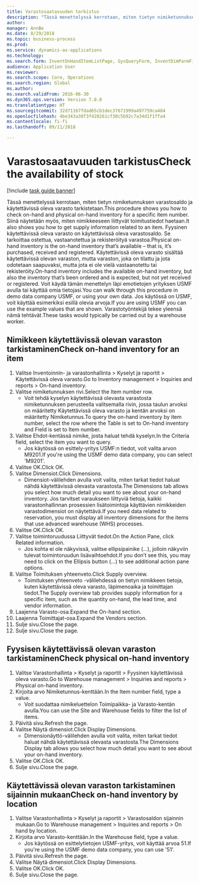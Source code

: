 ```yaml
--- 
title: Varastosaatavuuden tarkistus
description: "Tässä menettelyssä kerrotaan, miten tietyn nimiketunnuksen varastosaldo ja käytettävissä oleva varasto tarkistetaan."
author: 
manager: AnnBe
ms.date: 8/29/2018
ms.topic: business-process
ms.prod: 
ms.service: dynamics-ax-applications
ms.technology: 
ms.search.form: InventOnHandItemListPage, SysQueryForm, InventDimParmFixed, InventSupply, DefaultDashboard, WHSInventPhysicalOnhand, WHSOnHand
audience: Application User
ms.reviewer: 
ms.search.scope: Core, Operations
ms.search.region: Global
ms.author: 
ms.search.validFrom: 2016-06-30
ms.dyn365.ops.version: Version 7.0.0
ms.translationtype: HT
ms.sourcegitcommit: 32d71167fdad65cb1dec37671999a497759ca484
ms.openlocfilehash: 4be343a38f3f428261cf30c5b92c7a34d1f1ffa4
ms.contentlocale: fi-fi
ms.lasthandoff: 09/11/2018

---
```

# <a name="check-the-availability-of-stock"></a><span data-ttu-id="b1889-103">Varastosaatavuuden tarkistus</span><span class="sxs-lookup"><span data-stu-id="b1889-103">Check the availability of stock</span></span>

[!include [task guide banner](../../includes/task-guide-banner.md)]

<span data-ttu-id="b1889-104">Tässä menettelyssä kerrotaan, miten tietyn nimiketunnuksen varastosaldo ja käytettävissä oleva varasto tarkistetaan.</span><span class="sxs-lookup"><span data-stu-id="b1889-104">This procedure shows you how to check on-hand and physical on-hand inventory for a specific item number.</span></span> <span data-ttu-id="b1889-105">Siinä näytetään myös, miten nimikkeeseen liittyvät toimitustiedot haetaan.</span><span class="sxs-lookup"><span data-stu-id="b1889-105">It also shows you how to get supply information related to an item.</span></span> <span data-ttu-id="b1889-106">Fyysinen käytettävissä oleva varasto on käytettävissä oleva varastosaldo. Se tarkoittaa ostettua, vastaanotettua ja rekisteröityä varastoa.</span><span class="sxs-lookup"><span data-stu-id="b1889-106">Physical on-hand inventory is the on-hand inventory that’s available – that is, it’s purchased, received and registered.</span></span> <span data-ttu-id="b1889-107">Käytettävissä oleva varasto sisältää käytettävissä olevan varaston, mutta varaston, joka on tilattu ja jota odotetaan saapuvaksi, mutta jota ei ole vielä vastaanotettu tai rekisteröity.</span><span class="sxs-lookup"><span data-stu-id="b1889-107">On-hand inventory includes the available on-hand inventory, but also the inventory that’s been ordered and is expected, but not yet received or registered.</span></span> <span data-ttu-id="b1889-108">Voit käydä tämän menettelyn läpi emotietojen yrityksen USMF avulla tai käyttää omia tietojasi.</span><span class="sxs-lookup"><span data-stu-id="b1889-108">You can walk through this procedure in demo data company USMF, or using your own data.</span></span> <span data-ttu-id="b1889-109">Jos käytössä on USMF, voit käyttää esimerkiksi esillä olevia arvoja.</span><span class="sxs-lookup"><span data-stu-id="b1889-109">If you are using USMF you can use the example values that are shown.</span></span> <span data-ttu-id="b1889-110">Varastotyöntekijä tekee yleensä nämä tehtävät.</span><span class="sxs-lookup"><span data-stu-id="b1889-110">These tasks would typically be carried out by a warehouse worker.</span></span>


## <a name="check-on-hand-inventory-for-an-item"></a><span data-ttu-id="b1889-111">Nimikkeen käytettävissä olevan varaston tarkistaminen</span><span class="sxs-lookup"><span data-stu-id="b1889-111">Check on-hand inventory for an item</span></span>
1. <span data-ttu-id="b1889-112">Valitse Inventoinnin- ja varastonhallinta > Kyselyt ja raportit > Käytettävissä oleva varasto.</span><span class="sxs-lookup"><span data-stu-id="b1889-112">Go to Inventory management > Inquiries and reports > On-hand inventory.</span></span>
2. <span data-ttu-id="b1889-113">Valitse nimiketunnuksen rivi.</span><span class="sxs-lookup"><span data-stu-id="b1889-113">Select the Item number row.</span></span>
    * <span data-ttu-id="b1889-114">Voit tehdä kyselyn käytettävissä olevasta varastosta nimiketunnuksen perusteella valitsemalla rivin, jossa taulun arvoksi on määritetty Käytettävissä oleva varasto ja kentän arvoksi on määritetty Nimiketunnus.</span><span class="sxs-lookup"><span data-stu-id="b1889-114">To query the on-hand inventory by item number, select the row where the Table is set to On-hand inventory and Field is set to Item number.</span></span>  
3. <span data-ttu-id="b1889-115">Valitse Ehdot-kentässä nimike, josta haluat tehdä kyselyn.</span><span class="sxs-lookup"><span data-stu-id="b1889-115">In the Criteria field, select the item you want to query.</span></span>
    * <span data-ttu-id="b1889-116">Jos käytössä on esittely-yritys USMF:n tiedot, voit valita arvon M9201.</span><span class="sxs-lookup"><span data-stu-id="b1889-116">If you're using the USMF demo data company, you can select 'M9201'.</span></span>  
4. <span data-ttu-id="b1889-117">Valitse OK.</span><span class="sxs-lookup"><span data-stu-id="b1889-117">Click OK.</span></span>
5. <span data-ttu-id="b1889-118">Valitse Dimensiot.</span><span class="sxs-lookup"><span data-stu-id="b1889-118">Click Dimensions.</span></span>
    * <span data-ttu-id="b1889-119">Dimensiot-välilehden avulla voit valita, miten tarkat tiedot haluat nähdä käytettävissä olevasta varastosta.</span><span class="sxs-lookup"><span data-stu-id="b1889-119">The Dimensions tab allows you select how much detail you want to see about your on-hand inventory.</span></span> <span data-ttu-id="b1889-120">Jos tarvitset varaukseen liittyviä tietoja, kaikki varastonhallinnan prosessien lisätoimintoja käyttävien nimikkeiden varastodimensiot on näytettävä.</span><span class="sxs-lookup"><span data-stu-id="b1889-120">If you need data related to reservation, you must display all inventory dimensions for the items that use advanced warehouse (WHS) processes.</span></span>  
6. <span data-ttu-id="b1889-121">Valitse OK.</span><span class="sxs-lookup"><span data-stu-id="b1889-121">Click OK.</span></span>
7. <span data-ttu-id="b1889-122">Valitse toimintoruudussa Liittyvät tiedot.</span><span class="sxs-lookup"><span data-stu-id="b1889-122">On the Action Pane, click Related information.</span></span>
    * <span data-ttu-id="b1889-123">Jos kohta ei ole näkyvissä, valitse ellipsipainike (…), jolloin näkyviin tulevat toimintoruudun lisävaihtoehdot.</span><span class="sxs-lookup"><span data-stu-id="b1889-123">If you don’t see this, you may need to click on the Ellipsis button (…) to see additional action pane options.</span></span>  
8. <span data-ttu-id="b1889-124">Valitse Toimituksen yhteenveto.</span><span class="sxs-lookup"><span data-stu-id="b1889-124">Click Supply overview.</span></span>
    * <span data-ttu-id="b1889-125">Toimituksen yhteenveto -välilehdessä on tietyn nimikkeen tietoja, kuten käytettävissä oleva varasto, läpimenoaika ja toimittajan tiedot.</span><span class="sxs-lookup"><span data-stu-id="b1889-125">The Supply overview tab provides supply information for a specific item, such as the quantity on-hand, the lead time, and vendor information.</span></span>  
9. <span data-ttu-id="b1889-126">Laajenna Varasto-osa.</span><span class="sxs-lookup"><span data-stu-id="b1889-126">Expand the On-hand section.</span></span>
10. <span data-ttu-id="b1889-127">Laajenna Toimittajat-osa.</span><span class="sxs-lookup"><span data-stu-id="b1889-127">Expand the Vendors section.</span></span>
11. <span data-ttu-id="b1889-128">Sulje sivu.</span><span class="sxs-lookup"><span data-stu-id="b1889-128">Close the page.</span></span>
12. <span data-ttu-id="b1889-129">Sulje sivu.</span><span class="sxs-lookup"><span data-stu-id="b1889-129">Close the page.</span></span>

## <a name="check-physical-on-hand-inventory"></a><span data-ttu-id="b1889-130">Fyysisen käytettävissä olevan varaston tarkistaminen</span><span class="sxs-lookup"><span data-stu-id="b1889-130">Check physical on-hand inventory</span></span>
1. <span data-ttu-id="b1889-131">Valitse Varastonhallinta > Kyselyt ja raportit > Fyysinen käytettävissä oleva varasto.</span><span class="sxs-lookup"><span data-stu-id="b1889-131">Go to Warehouse management > Inquiries and reports > Physical on-hand inventory.</span></span>
2. <span data-ttu-id="b1889-132">Kirjoita arvo Nimiketunnus-kenttään.</span><span class="sxs-lookup"><span data-stu-id="b1889-132">In the Item number field, type a value.</span></span>
    * <span data-ttu-id="b1889-133">Voit suodattaa nimikeluettelon Toimipaikka- ja Varasto-kentän avulla.</span><span class="sxs-lookup"><span data-stu-id="b1889-133">You can use the Site and Warehouse fields to filter the list of items.</span></span>  
3. <span data-ttu-id="b1889-134">Päivitä sivu.</span><span class="sxs-lookup"><span data-stu-id="b1889-134">Refresh the page.</span></span>
4. <span data-ttu-id="b1889-135">Valitse Näytä dimensiot.</span><span class="sxs-lookup"><span data-stu-id="b1889-135">Click Display Dimensions.</span></span>
    * <span data-ttu-id="b1889-136">Dimensionäyttö-välilehden avulla voit valita, miten tarkat tiedot haluat nähdä käytettävissä olevasta varastosta.</span><span class="sxs-lookup"><span data-stu-id="b1889-136">The Dimensions Display tab allows you select how much detail you want to see about your on-hand inventory.</span></span>  
5. <span data-ttu-id="b1889-137">Valitse OK.</span><span class="sxs-lookup"><span data-stu-id="b1889-137">Click OK.</span></span>
6. <span data-ttu-id="b1889-138">Sulje sivu.</span><span class="sxs-lookup"><span data-stu-id="b1889-138">Close the page.</span></span>

## <a name="check-on-hand-inventory-by-location"></a><span data-ttu-id="b1889-139">Käytettävissä olevan varaston tarkistaminen sijainnin mukaan</span><span class="sxs-lookup"><span data-stu-id="b1889-139">Check on-hand inventory by location</span></span>
1. <span data-ttu-id="b1889-140">Valitse Varastonhallinta > Kyselyt ja raportit > Varastosaldon sijainnin mukaan.</span><span class="sxs-lookup"><span data-stu-id="b1889-140">Go to Warehouse management > Inquiries and reports > On hand by location.</span></span>
2. <span data-ttu-id="b1889-141">Kirjoita arvo Varasto-kenttään.</span><span class="sxs-lookup"><span data-stu-id="b1889-141">In the Warehouse field, type a value.</span></span>
    * <span data-ttu-id="b1889-142">Jos käytössä on esittelytietojen USMF-yritys, voit käyttää arvoa 51.</span><span class="sxs-lookup"><span data-stu-id="b1889-142">If you're using the USMF demo data company, you can use '51'.</span></span>  
3. <span data-ttu-id="b1889-143">Päivitä sivu.</span><span class="sxs-lookup"><span data-stu-id="b1889-143">Refresh the page.</span></span>
4. <span data-ttu-id="b1889-144">Valitse Näytä dimensiot.</span><span class="sxs-lookup"><span data-stu-id="b1889-144">Click Display Dimensions.</span></span>
5. <span data-ttu-id="b1889-145">Valitse OK.</span><span class="sxs-lookup"><span data-stu-id="b1889-145">Click OK.</span></span>
6. <span data-ttu-id="b1889-146">Sulje sivu.</span><span class="sxs-lookup"><span data-stu-id="b1889-146">Close the page.</span></span>


